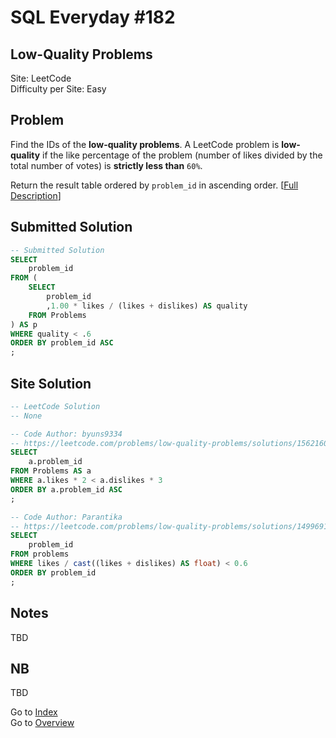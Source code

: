 # SQL Everyday \#182

## Low-Quality Problems

Site: LeetCode\
Difficulty per Site: Easy

## Problem

Find the IDs of the **low-quality problems**. A LeetCode problem is **low-quality** if the like percentage of the problem (number of likes divided by the total number of votes) is **strictly less than** `60%`.

Return the result table ordered by `problem_id` in ascending order. [[Full Description](https://leetcode.com/problems/low-quality-problems/description/)]

## Submitted Solution

```sql
-- Submitted Solution
SELECT
    problem_id
FROM (
    SELECT
        problem_id
        ,1.00 * likes / (likes + dislikes) AS quality
    FROM Problems
) AS p
WHERE quality < .6
ORDER BY problem_id ASC
;
```

## Site Solution

```sql
-- LeetCode Solution 
-- None

-- Code Author: byuns9334
-- https://leetcode.com/problems/low-quality-problems/solutions/1562160/simple-mssql
SELECT
    a.problem_id
FROM Problems AS a 
WHERE a.likes * 2 < a.dislikes * 3
ORDER BY a.problem_id ASC
;

-- Code Author: Parantika
-- https://leetcode.com/problems/low-quality-problems/solutions/1499691/ms-sql
SELECT
    problem_id
FROM problems
WHERE likes / cast((likes + dislikes) AS float) < 0.6
ORDER BY problem_id
;
```

## Notes

TBD

## NB

TBD

Go to [Index](../?tab=readme-ov-file#index)\
Go to [Overview](../?tab=readme-ov-file)
